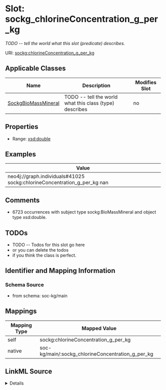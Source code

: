 

# Slot: sockg_chlorineConcentration_g_per_kg


_TODO -- tell the world what this slot (predicate) describes._





URI: [sockg:chlorineConcentration_g_per_kg](http://www.semanticweb.org/sockg/ontologies/2024/0/soil-carbon-ontology/chlorineConcentration_g_per_kg)



<!-- no inheritance hierarchy -->





## Applicable Classes

| Name | Description | Modifies Slot |
| --- | --- | --- |
| [SockgBioMassMineral](../classes/SockgBioMassMineral.md) | TODO -- tell the world what this class (type) describes |  no  |







## Properties

* Range: [xsd:double](http://www.w3.org/2001/XMLSchema#double)






## Examples

| Value |
| --- |
| neo4j://graph.individuals#41025 sockg:chlorineConcentration_g_per_kg nan |

## Comments

* 6723 occurrences with subject type sockg:BioMassMineral and object type xsd:double.

## TODOs

* TODO -- Todos for this slot go here
* or you can delete the todos
* if you think the class is perfect.

## Identifier and Mapping Information







### Schema Source


* from schema: soc-kg/main




## Mappings

| Mapping Type | Mapped Value |
| ---  | ---  |
| self | sockg:chlorineConcentration_g_per_kg |
| native | soc-kg/main/:sockg_chlorineConcentration_g_per_kg |




## LinkML Source

<details>
```yaml
name: sockg_chlorineConcentration_g_per_kg
description: TODO -- tell the world what this slot (predicate) describes.
todos:
- TODO -- Todos for this slot go here
- or you can delete the todos
- if you think the class is perfect.
comments:
- 6723 occurrences with subject type sockg:BioMassMineral and object type xsd:double.
examples:
- value: neo4j://graph.individuals#41025 sockg:chlorineConcentration_g_per_kg nan
from_schema: soc-kg/main
rank: 1000
slot_uri: sockg:chlorineConcentration_g_per_kg
alias: sockg_chlorineConcentration_g_per_kg
domain_of:
- sockg_BioMassMineral
range: double

```
</details>
